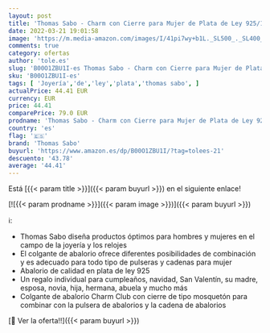 ```yaml
---
layout: post
title: 'Thomas Sabo - Charm con Cierre para Mujer de Plata de Ley 925/1000'
date: 2022-03-21 19:01:58
image: 'https://m.media-amazon.com/images/I/41pi7wy+b1L._SL500_._SL400_.jpg'
comments: true
category: ofertas
author: 'tole.es'
slug: 'B00O1ZBU1I-es Thomas Sabo - Charm con Cierre para Mujer de Plata de Ley...'
sku: 'B00O1ZBU1I-es'
tags: [ 'Joyería','de','ley','plata','thomas sabo', ]
actualPrice: 44.41 EUR
currency: EUR
price: 44.41
comparePrice: 79.0 EUR
prodname: 'Thomas Sabo - Charm con Cierre para Mujer de Plata de Ley 925/1000'
country: 'es'
flag: '🇪🇸'
brand: 'Thomas Sabo'
buyurl: 'https://www.amazon.es/dp/B00O1ZBU1I/?tag=tolees-21'
descuento: '43.78'
average: '44.41'
---
```


Está [{{< param title >}}]({{< param buyurl >}}) en el siguiente enlace!

[![{{< param prodname >}}]({{< param image >}})]({{< param buyurl >}})

ℹ️:

- Thomas Sabo diseña productos óptimos para hombres y mujeres en el campo de la joyería y los relojes
- El colgante de abalorio ofrece diferentes posibilidades de combinación y es adecuado para todo tipo de pulseras y cadenas para mujer
- Abalorio de calidad en plata de ley 925
- Un regalo individual para cumpleaños, navidad, San Valentín, su madre, esposa, novia, hija, hermana, abuela y mucho más
- Colgante de abalorio Charm Club con cierre de tipo mosquetón para combinar con la pulsera de abalorios y la cadena de abalorios

[🛒 Ver la oferta!!]({{< param buyurl >}})
